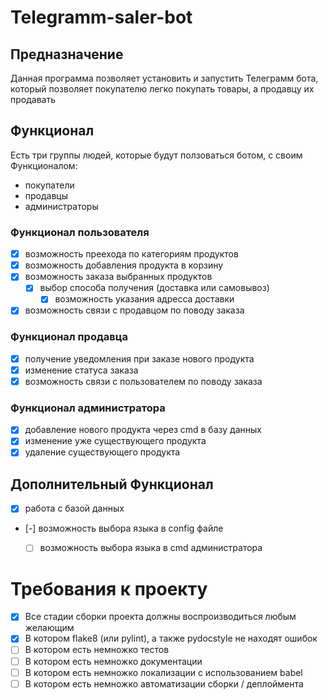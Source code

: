 # Telegramm-saler-bot

## Предназначение
Данная программа позволяет установить и запустить Телеграмм бота, который позволяет покупателю легко покупать товары, а продавцу их продавать
## Функционал
Есть три группы людей, которые будут ползоваться ботом, с своим Функционалом:
- покупатели
- продавцы
- администраторы
### Функционал пользователя
- [X] возможность преехода по категориям продуктов
- [X] возможность добавления продукта в корзину
- [X] возможность заказа выбранных продуктов
    - [X] выбор способа получения (доставка или самовывоз)
        - [X] возможность указания адресса доставки
- [X] возможность связи с продавцом по поводу заказа
### Функционал продавца
- [X] получение уведомления при заказе нового продукта
- [X] изменение статуса заказа
- [X] возможность связи с пользователем по поводу заказа
### Функционал администратора
- [X] добавление нового продукта через cmd в базу данных
- [X] изменение уже существующего продукта
- [X] удаление существующего продукта
## Дополнительный Функционал
- [X] работа с базой данных
- [-] возможность выбора языка в config файле
    - [ ] возможность выбора языка в cmd администратора


# Требования к проекту
- [X] Все стадии сборки проекта должны воспроизводиться любым желающим
- [X] В котором flake8 (или pylint), а также pydocstyle не находят ошибок
- [ ] В котором есть немножко тестов
- [ ] В котором есть немножко документации
- [ ] В котором есть немножко локализации с использованием babel
- [ ] В котором есть немножко автоматизации сборки / деплоймента